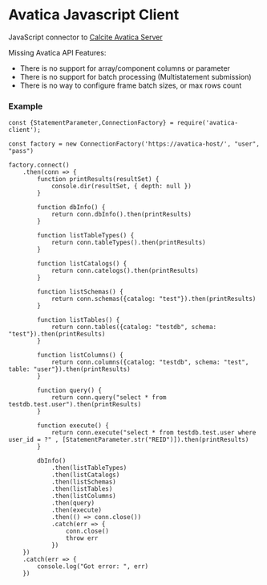 # Avatica Javascript Client
JavaScript connector to [Calcite Avatica Server](https://calcite.apache.org/avatica/)

Missing Avatica API Features:
- There is no support for array/component columns or parameter
- There is no support for batch processing (Multistatement submission)
- There is no way to configure frame batch sizes, or max rows count

### Example
```
const {StatementParameter,ConnectionFactory} = require('avatica-client');

const factory = new ConnectionFactory('https://avatica-host/', "user", "pass")

factory.connect()
    .then(conn => {
        function printResults(resultSet) {
            console.dir(resultSet, { depth: null })
        }

        function dbInfo() {
            return conn.dbInfo().then(printResults)
        }

        function listTableTypes() {
            return conn.tableTypes().then(printResults)
        }

        function listCatalogs() {
            return conn.catelogs().then(printResults)
        }

        function listSchemas() {
            return conn.schemas({catalog: "test"}).then(printResults)
        }

        function listTables() {
            return conn.tables({catalog: "testdb", schema: "test"}).then(printResults)
        }

        function listColumns() {
            return conn.columns({catalog: "testdb", schema: "test", table: "user"}).then(printResults)
        }

        function query() {
            return conn.query("select * from testdb.test.user").then(printResults)
        }

        function execute() {
            return conn.execute("select * from testdb.test.user where user_id = ?" , [StatementParameter.str("REID")]).then(printResults)
        }

        dbInfo()
            .then(listTableTypes)
            .then(listCatalogs)
            .then(listSchemas)
            .then(listTables)
            .then(listColumns)
            .then(query)
            .then(execute)
            .then(() => conn.close())
            .catch(err => {
                conn.close()
                throw err
            })
    })
    .catch(err => {
        console.log("Got error: ", err)
    })
```
